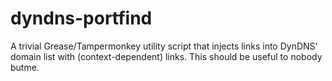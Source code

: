 # dyndns-portfind
A trivial Grease/Tampermonkey utility script that injects links into DynDNS' domain list with (context-dependent) links. This should be useful to nobody butme.
